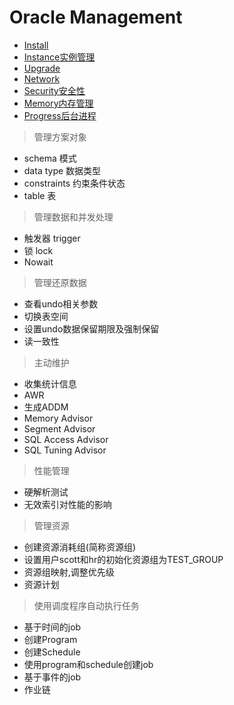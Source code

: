 # Oracle Management

- [Install](Install/Install.md)
- [Instance实例管理](Instance/Instance.md)
- [Upgrade](Upgrade.md)
- [Network](Network/Network.md)
- [Security安全性](Security.md)
- [Memory内存管理](../Architecture/Memory/Memory.md)
- [Progress后台进程](../Architecture/Progress/Progress.md)


> 管理方案对象

- schema 模式
- data type 数据类型
- constraints 约束条件状态
- table 表

> 管理数据和并发处理

- 触发器 trigger
- 锁 lock
- Nowait

> 管理还原数据

- 查看undo相关参数
- 切换表空间
- 设置undo数据保留期限及强制保留
- 读一致性

> 主动维护

- 收集统计信息
- AWR
- ⽣成ADDM
- Memory Advisor
- Segment Advisor
- SQL Access Advisor
- SQL Tuning Advisor

> 性能管理

- 硬解析测试
- ⽆效索引对性能的影响

> 管理资源

- 创建资源消耗组(简称资源组)
- 设置用户scott和hr的初始化资源组为TEST_GROUP
- 资源组映射,调整优先级
- 资源计划

> 使用调度程序自动执行任务

- 基于时间的job
- 创建Program
- 创建Schedule
- 使用program和schedule创建job
- 基于事件的job
- 作业链
